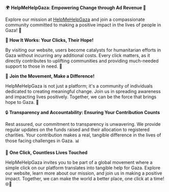 🌍 **HelpMeHelpGaza: Empowering Change through Ad Revenue 🤝**

Explore our mission at [HelpMeHelpGaza](http://www.helpmehelpgaza.click/) and join a compassionate community committed to making a positive impact in the lives of people in Gaza! 💖

🚀 **How It Works: Your Clicks, Their Hope!**

By visiting our website, users become catalysts for humanitarian efforts in Gaza without incurring any additional costs. Every click matters, as it directly contributes to uplifting communities and providing much-needed support to those in need. 🌟

🌈 **Join the Movement, Make a Difference!**

HelpMeHelpGaza is not just a platform; it's a community of individuals dedicated to creating meaningful change. Join us in spreading awareness and impacting lives positively. Together, we can be the force that brings hope to Gaza. 🌺

🔒 **Transparency and Accountability: Ensuring Your Contribution Counts**

Rest assured, our commitment to transparency is unwavering. We provide regular updates on the funds raised and their allocation to registered charities. Your contribution makes a real, tangible difference in the lives of those facing challenges in Gaza. 📊

🤲 **One Click, Countless Lives Touched**

HelpMeHelpGaza invites you to be part of a global movement where a simple click on our platform translates into tangible help for Gaza. Explore our website, learn more about our mission, and join us in making a positive impact. Together, we can make the world a better place, one click at a time! 🌐💙
